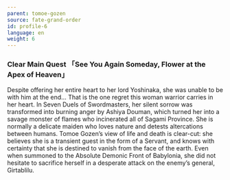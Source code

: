 ```yaml
---
parent: tomoe-gozen
source: fate-grand-order
id: profile-6
language: en
weight: 6
---
```


### Clear Main Quest 「See You Again Someday, Flower at the Apex of Heaven」

Despite offering her entire heart to her lord Yoshinaka, she was unable to be with him at the end…
That is the one regret this woman warrior carries in her heart.
In Seven Duels of Swordmasters, her silent sorrow was transformed into burning anger by Ashiya Douman, which turned her into a savage monster of flames who incinerated all of Sagami Province.
She is normally a delicate maiden who loves nature and detests altercations between humans.
Tomoe Gozen’s view of life and death is clear-cut: she believes she is a transient guest in the form of a Servant, and knows with certainty that she is destined to vanish from the face of the earth. Even when summoned to the Absolute Demonic Front of Babylonia, she did not hesitate to sacrifice herself in a desperate attack on the enemy’s general, Girtablilu.
